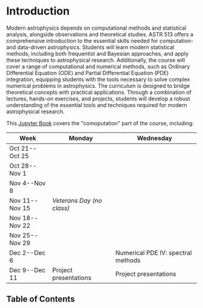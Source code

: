 # Introduction

Modern astrophysics depends on computational methods and statistical
analysis, alongside observations and theoretical studies.
ASTR 513 offers a comprehensive introduction to the essential skills
needed for computation- and data-driven astrophysics.
Students will learn modern statistical methods, including both
frequentist and Bayesian approaches, and apply these techniques to
astrophysical research.
Additionally, the course will cover a range of computational and
numerical methods, such as Ordinary Differential Equation (ODE) and
Partial Differential Equation (PDE) integration, equipping students
with the tools necessary to solve complex numerical problems in
astrophysics.
The curriculum is designed to bridge theoretical concepts with
practical applications.
Through a combination of lectures, hands-on exercises, and projects,
students will develop a robust understanding of the essential tools
and techniques required for modern astrophysical research.

This
[Jupyter Book](https://jupyterbook.org/)
covers the "comoputation" part of the course, including:

| Week | Monday | Wednesday |
| --- | --- | --- |
| Oct 21--Oct 25 | [](data.md)               | [](FT.md)                          |
| Oct 28--Nov  1 | [](derive.md)             | [](interpolate.md)                 |
| Nov  4--Nov  8 | [](opt.md)                | [](integration.md)                 |
| Nov 11--Nov 15 | *Veterans Day (no class)* | [](ode1.md)                        |
| Nov 18--Nov 22 | [](ode2.md)               | [](ode3.md)                        |
| Nov 25--Nov 29 | [](pde1.md)               | [](pde2.md)                        |
| Dec  2--Dec  6 | [](pde3.md)               | Numerical PDE IV: spectral methods |
| Dec  9--Dec 11 | Project presentations     | Project presentations              |


## Table of Contents

```{tableofcontents}
```
